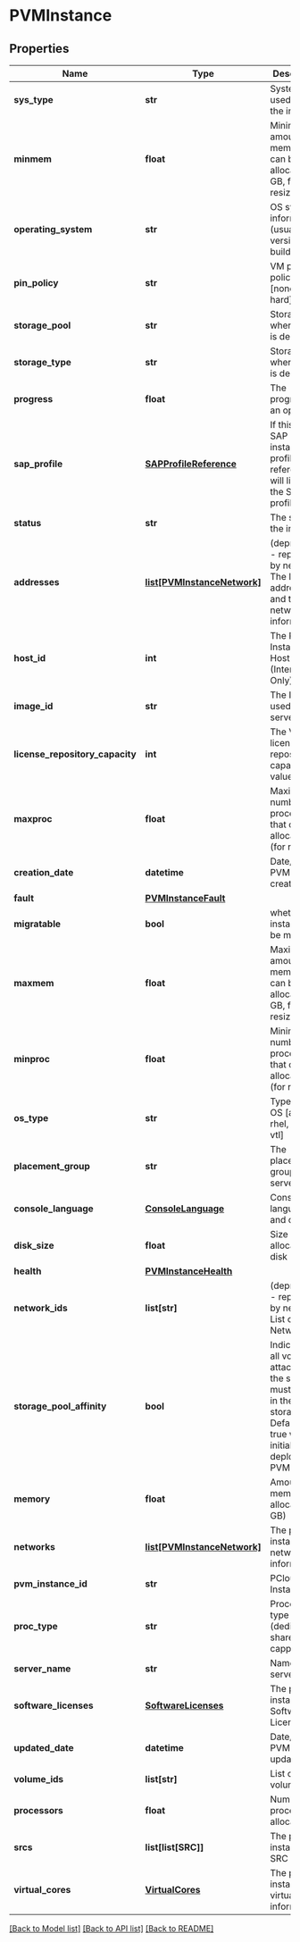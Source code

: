 # PVMInstance

## Properties
Name | Type | Description | Notes
------------ | ------------- | ------------- | -------------
**sys_type** | **str** | System type used to host the instance | [optional] 
**minmem** | **float** | Minimum amount of memory that can be allocated (in GB, for resize) | [optional] 
**operating_system** | **str** | OS system information (usually version and build) | [optional] 
**pin_policy** | **str** | VM pinning policy to use [none, soft, hard] | [optional] 
**storage_pool** | **str** | Storage Pool where server is deployed | [optional] 
**storage_type** | **str** | Storage type where server is deployed | 
**progress** | **float** | The progress of an operation | [optional] 
**sap_profile** | [**SAPProfileReference**](SAPProfileReference.md) | If this is an SAP pvm-instance the profile reference will link to the SAP profile | [optional] 
**status** | **str** | The status of the instance | 
**addresses** | [**list[PVMInstanceNetwork]**](PVMInstanceNetwork.md) | (deprecated - replaced by networks) The list of addresses and their network information | [optional] 
**host_id** | **int** | The PVM Instance Host ID (Internal Use Only) | [optional] 
**image_id** | **str** | The ImageID used by the server | 
**license_repository_capacity** | **int** | The VTL license repository capacity TB value | [optional] 
**maxproc** | **float** | Maximum number of processors that can be allocated (for resize) | [optional] 
**creation_date** | **datetime** | Date/Time of PVM creation | [optional] 
**fault** | [**PVMInstanceFault**](PVMInstanceFault.md) |  | [optional] 
**migratable** | **bool** | whether the instance can be migrated | [optional] [default to True]
**maxmem** | **float** | Maximum amount of memory that can be allocated (in GB, for resize) | [optional] 
**minproc** | **float** | Minimum number of processors that can be allocated (for resize) | [optional] 
**os_type** | **str** | Type of the OS [aix, ibmi, rhel, sles, vtl] | 
**placement_group** | **str** | The placement group of the server | [optional] [default to 'none']
**console_language** | [**ConsoleLanguage**](ConsoleLanguage.md) | Console language and code | [optional] 
**disk_size** | **float** | Size of allocated disk (in GB) | 
**health** | [**PVMInstanceHealth**](PVMInstanceHealth.md) |  | [optional] 
**network_ids** | **list[str]** | (deprecated - replaced by networks) List of Network IDs | 
**storage_pool_affinity** | **bool** | Indicates if all volumes attached to the server must reside in the same storage pool; Defaults to true when initially deploying a PVMInstance | [optional] [default to True]
**memory** | **float** | Amount of memory allocated (in GB) | 
**networks** | [**list[PVMInstanceNetwork]**](PVMInstanceNetwork.md) | The pvm instance networks information | [optional] 
**pvm_instance_id** | **str** | PCloud PVM Instance ID | 
**proc_type** | **str** | Processor type (dedicated, shared, capped) | [default to 'dedicated']
**server_name** | **str** | Name of the server | 
**software_licenses** | [**SoftwareLicenses**](SoftwareLicenses.md) | The pvm instance Software Licenses | [optional] 
**updated_date** | **datetime** | Date/Time of PVM last update | [optional] 
**volume_ids** | **list[str]** | List of volume IDs | 
**processors** | **float** | Number of processors allocated | 
**srcs** | **list[list[SRC]]** | The pvm instance SRC lists | [optional] 
**virtual_cores** | [**VirtualCores**](VirtualCores.md) | The pvm instance virtual CPU information | [optional] 

[[Back to Model list]](../README.md#documentation-for-models) [[Back to API list]](../README.md#documentation-for-api-endpoints) [[Back to README]](../README.md)


